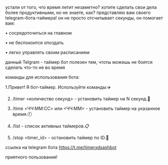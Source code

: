 устали от того, что время летит незаметно? хотите сделать свои дела более продуктивными, но не знаете, как? представляю вам своего telegram-бота-таймера! он не просто отсчитывает секунды, он помогает вам:

•  сосредоточиться на главном

•  не беспокоится опоздать

•  легко управлять своим расписанием

данный Telgram - таймер бот полезен тем, чтоты можешь не боятся сделать что-то не во время

команды для использования бота:

1.Привет! Я бот-таймер. Используйте команды:✈️

2. /timer <количество секунд> - установить таймер на N секунд.🎯

3. /time <ЧЧ:ММ:СС> или <ЧЧ:ММ> - установить таймер на указанное время.🕘

4. /list - список активных таймеров.📋

5. /stop <timer_id> - остановить таймер по ID.🚫

ссылка на telegram бота https://t.me/timerxdsashbot

приятного пользования!
